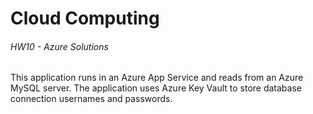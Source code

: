 # Cloud Computing
###### HW10 - Azure Solutions 

This application runs in an Azure App Service and reads from an Azure MySQL server. 
The application uses Azure Key Vault to store database connection usernames and passwords. 
